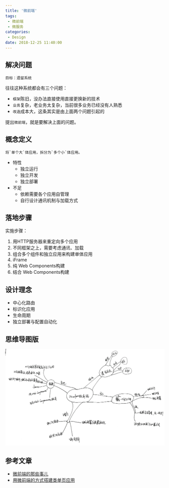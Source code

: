 ```yaml
---
title: '微前端'
tags:
 - 微前端
 - 微服务
categories:
 - Design
date: 2018-12-25 11:40:00
---
```



## 解决问题

```
目标：遗留系统
```

往往这种系统都会有三个问题：
- `框架`陈旧，没办法直接使用直接更换新的技术
- `业务`复杂，老业务太复杂，当前很多业务已经没有人熟悉
- `改造`成本大，这条其实是由上面两个问题引起的

提出`微前端`，就是要解决上面的问题。

<!--more-->

## 概念定义

```
将`单个大`体应用，拆分为`多个小`体应用。
```

- 特性
    - 独立运行
    - 独立开发
    - 独立部署
- 不足
    - 依赖需要各个应用自管理
    - 自行设计通讯机制与加载方式


## 落地步骤

实施步骤：
1. 用HTTP服务器来重定向多个应用
2. 不同框架之上，需要考虑通讯、加载
3. 组合多个组件和独立应用来构建单体应用
4. iFrame
5. 纯 Web Components构建
6. 结合 Web Components构建

## 设计理念

- 中心化路由
- 标识化应用
- 生命周期
- 独立部署与配置自动化

## 思维导图版

![](/img/microFront/microFront.png)

## 参考文章

- [微前端的那些事儿](https://microfrontend.cn)
- [用微前端的方式搭建类单页应用](https://tech.meituan.com/fe_tiny_spa.html)

